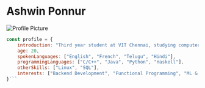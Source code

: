 # Ashwin Ponnur
![Profile Picture](https://avatars.githubusercontent.com/u/127082257?v=4)

```js
const profile = {
	introduction: "Third year student at VIT Chennai, studying computer science.",
	age: 20,
	spokenLanguages: ["English", "French", "Telugu", "Hindi"],
	programmingLanguages: ["C/C++", "Java", "Python", "Haskell"],
	otherSkills: ["Linux", "SQL"],
	interests: ["Backend Development", "Functional Programming", "ML & AI"]
}```

